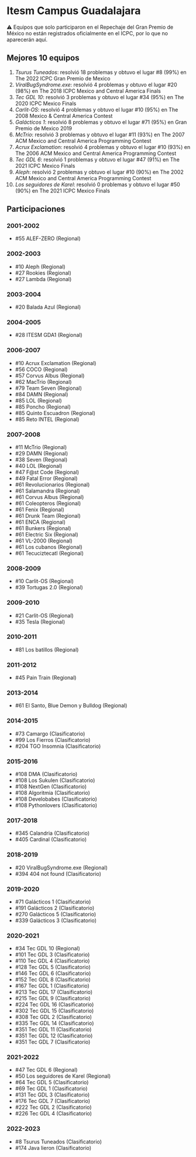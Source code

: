 # Itesm Campus Guadalajara

:warning: Equipos que solo participaron en el Repechaje del Gran Premio de México no están registrados oficialmente en el ICPC, por lo que no aparecerán aquí.

## Mejores 10 equipos

1. _Tsurus Tuneados_: resolvió 18 problemas y obtuvo el lugar #8 (99%) en The 2022 ICPC Gran Premio de Mexico
1. _ViralBugSyndrome.exe_: resolvió 4 problemas y obtuvo el lugar #20 (98%) en The 2018 ICPC Mexico and Central America Finals
1. _Tec GDL 10_: resolvió 3 problemas y obtuvo el lugar #34 (95%) en The 2020 ICPC Mexico Finals
1. _Carlit-OS_: resolvió 4 problemas y obtuvo el lugar #10 (95%) en The 2008 Mexico & Central America Contest
1. _Galácticos 1_: resolvió 8 problemas y obtuvo el lugar #71 (95%) en Gran Premio de Mexico 2019
1. _McTrio_: resolvió 3 problemas y obtuvo el lugar #11 (93%) en The 2007 ACM Mexico and Central America Programming Contest
1. _Acrux Exclamation_: resolvió 4 problemas y obtuvo el lugar #10 (93%) en The 2006 ACM Mexico and Central America Programming Contest
1. _Tec GDL 6_: resolvió 1 problemas y obtuvo el lugar #47 (91%) en The 2021 ICPC Mexico Finals
1. _Aleph_: resolvió 2 problemas y obtuvo el lugar #10 (90%) en The 2002 ACM Mexico and Central America Programming Contest
1. _Los seguidores de Karel_: resolvió 0 problemas y obtuvo el lugar #50 (90%) en The 2021 ICPC Mexico Finals

## Participaciones

### 2001-2002

- #55 ALEF-ZERO (Regional)

### 2002-2003

- #10 Aleph (Regional)
- #27 Rookies (Regional)
- #27 Lambda (Regional)

### 2003-2004

- #20 Balada Azul (Regional)

### 2004-2005

- #28 ITESM GDA1 (Regional)

### 2006-2007

- #10 Acrux Exclamation (Regional)
- #56 COCO (Regional)
- #57 Corvus Albus  (Regional)
- #62 MacTrio (Regional)
- #79 Team Seven (Regional)
- #84 DAMN (Regional)
- #85 LOL (Regional)
- #85 Poncho (Regional)
- #85 Quinto Escuadron (Regional)
- #85 Reto INTEL (Regional)

### 2007-2008

- #11 McTrio (Regional)
- #29 DAMN (Regional)
- #38 Seven (Regional)
- #40 LOL (Regional)
- #47 F@st Code (Regional)
- #49 Fatal Error (Regional)
- #61 Revolucionarios (Regional)
- #61 Salamandra (Regional)
- #61 Corvus Albus (Regional)
- #61 Coleopteros (Regional)
- #61 Fenix (Regional)
- #61 Drunk Team (Regional)
- #61 ENCA (Regional)
- #61 Bunkers (Regional)
- #61 Electric Six (Regional)
- #61 VL-2000 (Regional)
- #61 Los cubanos (Regional)
- #61 Tecuciztecatl (Regional)

### 2008-2009

- #10 Carlit-OS (Regional)
- #39 Tortugas 2.0 (Regional)

### 2009-2010

- #21 Carlit-OS (Regional)
- #35 Tesla (Regional)

### 2010-2011

- #81 Los batillos (Regional)

### 2011-2012

- #45 Pain Train (Regional)

### 2013-2014

- #61 El Santo, Blue Demon y Bulldog (Regional)

### 2014-2015

- #73 Camargo (Clasificatorio)
- #99 Los Fierros (Clasificatorio)
- #204 TGO Insomnia (Clasificatorio)

### 2015-2016

- #108 DMA (Clasificatorio)
- #108 Los Sukulen (Clasificatorio)
- #108 NextGen (Clasificatorio)
- #108 Algoritmia (Clasificatorio)
- #108 Develobabes (Clasificatorio)
- #108 Pythonlovers (Clasificatorio)

### 2017-2018

- #345 Calandria (Clasificatorio)
- #405 Cardinal (Clasificatorio)

### 2018-2019

- #20 ViralBugSyndrome.exe (Regional)
- #394 404 not found (Clasificatorio)

### 2019-2020

- #71 Galácticos 1 (Clasificatorio)
- #191 Galácticos 2 (Clasificatorio)
- #270 Galácticos 5 (Clasificatorio)
- #339 Galácticos 3 (Clasificatorio)

### 2020-2021

- #34 Tec GDL 10 (Regional)
- #101 Tec GDL 3 (Clasificatorio)
- #110 Tec GDL 4 (Clasificatorio)
- #128 Tec GDL 5 (Clasificatorio)
- #146 Tec GDL 6 (Clasificatorio)
- #152 Tec GDL 8 (Clasificatorio)
- #167 Tec GDL 1 (Clasificatorio)
- #213 Tec GDL 17 (Clasificatorio)
- #215 Tec GDL 9 (Clasificatorio)
- #224 Tec GDL 16 (Clasificatorio)
- #302 Tec GDL 15 (Clasificatorio)
- #308 Tec GDL 2 (Clasificatorio)
- #335 Tec GDL 14 (Clasificatorio)
- #351 Tec GDL 11 (Clasificatorio)
- #351 Tec GDL 12 (Clasificatorio)
- #351 Tec GDL 7 (Clasificatorio)

### 2021-2022

- #47 Tec GDL 6 (Regional)
- #50 Los seguidores de Karel (Regional)
- #64 Tec GDL 5 (Clasificatorio)
- #69 Tec GDL 1 (Clasificatorio)
- #131 Tec GDL 3 (Clasificatorio)
- #176 Tec GDL 7 (Clasificatorio)
- #222 Tec GDL 2 (Clasificatorio)
- #226 Tec GDL 4 (Clasificatorio)

### 2022-2023

- #8 Tsurus Tuneados (Clasificatorio)
- #174 Java lieron (Clasificatorio)



